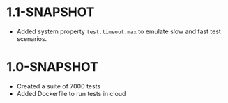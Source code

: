 # 1.1-SNAPSHOT
* Added system property `test.timeout.max` to emulate slow and fast test scenarios.

# 1.0-SNAPSHOT
* Created a suite of 7000 tests
* Added Dockerfile to run tests in cloud